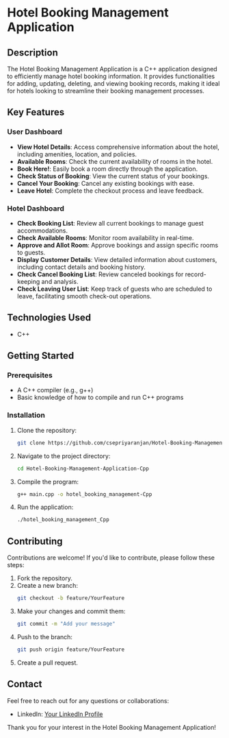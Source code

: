 
# Hotel Booking Management Application

## Description
The Hotel Booking Management Application is a C++ application designed to efficiently manage hotel booking information. It provides functionalities for adding, updating, deleting, and viewing booking records, making it ideal for hotels looking to streamline their booking management processes.

## Key Features

### User Dashboard
- **View Hotel Details**: Access comprehensive information about the hotel, including amenities, location, and policies.
- **Available Rooms**: Check the current availability of rooms in the hotel.
- **Book Here!**: Easily book a room directly through the application.
- **Check Status of Booking**: View the current status of your bookings.
- **Cancel Your Booking**: Cancel any existing bookings with ease.
- **Leave Hotel**: Complete the checkout process and leave feedback.

### Hotel Dashboard
- **Check Booking List**: Review all current bookings to manage guest accommodations.
- **Check Available Rooms**: Monitor room availability in real-time.
- **Approve and Allot Room**: Approve bookings and assign specific rooms to guests.
- **Display Customer Details**: View detailed information about customers, including contact details and booking history.
- **Check Cancel Booking List**: Review canceled bookings for record-keeping and analysis.
- **Check Leaving User List**: Keep track of guests who are scheduled to leave, facilitating smooth check-out operations.

## Technologies Used
- C++

## Getting Started

### Prerequisites
- A C++ compiler (e.g., g++)
- Basic knowledge of how to compile and run C++ programs

### Installation
1. Clone the repository:
   ```bash
   git clone https://github.com/csepriyaranjan/Hotel-Booking-Management-Application-Cpp.git
   ```
2. Navigate to the project directory:
   ```bash
   cd Hotel-Booking-Management-Application-Cpp
   ```
3. Compile the program:
   ```bash
   g++ main.cpp -o hotel_booking_management-Cpp
   ```
4. Run the application:
   ```bash
   ./hotel_booking_management_Cpp
   ```

## Contributing
Contributions are welcome! If you'd like to contribute, please follow these steps:

1. Fork the repository.
2. Create a new branch:
   ```bash
   git checkout -b feature/YourFeature
   ```
3. Make your changes and commit them:
   ```bash
   git commit -m "Add your message"
   ```
4. Push to the branch:
   ```bash
   git push origin feature/YourFeature
   ```
5. Create a pull request.

## Contact
Feel free to reach out for any questions or collaborations:

- LinkedIn: [Your LinkedIn Profile](https://www.linkedin.com/in/csepriyaranjan)

Thank you for your interest in the Hotel Booking Management Application!
```
